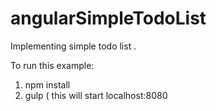 angularSimpleTodoList
=====================
Implementing simple todo list .

To run this example:

1. npm install
2. gulp ( this will start localhost:8080
